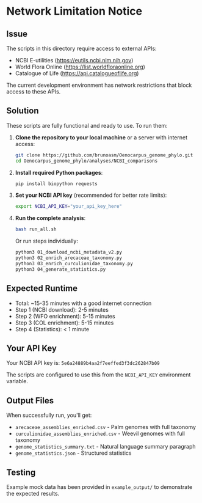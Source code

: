 # Network Limitation Notice

## Issue
The scripts in this directory require access to external APIs:
- NCBI E-utilities (https://eutils.ncbi.nlm.nih.gov)
- World Flora Online (https://list.worldfloraonline.org)
- Catalogue of Life (https://api.catalogueoflife.org)

The current development environment has network restrictions that block access to these APIs.

## Solution
These scripts are fully functional and ready to use. To run them:

1. **Clone the repository to your local machine** or a server with internet access:
   ```bash
   git clone https://github.com/brunoasm/Oenocarpus_genome_phylo.git
   cd Oenocarpus_genome_phylo/analyses/NCBI_comparisons
   ```

2. **Install required Python packages**:
   ```bash
   pip install biopython requests
   ```

3. **Set your NCBI API key** (recommended for better rate limits):
   ```bash
   export NCBI_API_KEY="your_api_key_here"
   ```

4. **Run the complete analysis**:
   ```bash
   bash run_all.sh
   ```

   Or run steps individually:
   ```bash
   python3 01_download_ncbi_metadata_v2.py
   python3 02_enrich_arecaceae_taxonomy.py
   python3 03_enrich_curculionidae_taxonomy.py
   python3 04_generate_statistics.py
   ```

## Expected Runtime
- Total: ~15-35 minutes with a good internet connection
- Step 1 (NCBI download): 2-5 minutes
- Step 2 (WFO enrichment): 5-15 minutes
- Step 3 (COL enrichment): 5-15 minutes
- Step 4 (Statistics): < 1 minute

## Your API Key
Your NCBI API key is: `5e6a24889b4aa2f7eeffed3f3dc262847b09`

The scripts are configured to use this from the `NCBI_API_KEY` environment variable.

## Output Files
When successfully run, you'll get:
- `arecaceae_assemblies_enriched.csv` - Palm genomes with full taxonomy
- `curculionidae_assemblies_enriched.csv` - Weevil genomes with full taxonomy
- `genome_statistics_summary.txt` - Natural language summary paragraph
- `genome_statistics.json` - Structured statistics

## Testing
Example mock data has been provided in `example_output/` to demonstrate the expected results.
